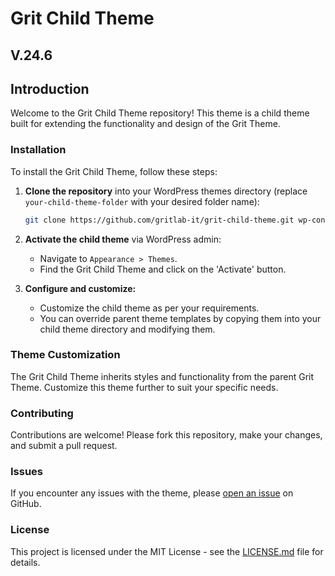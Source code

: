# Grit Child Theme

## V.24.6

## Introduction

Welcome to the Grit Child Theme repository! This theme is a child theme built for extending the functionality and design of the Grit Theme.

### Installation

To install the Grit Child Theme, follow these steps:

1. **Clone the repository** into your WordPress themes directory (replace `your-child-theme-folder` with your desired folder name):

   ```bash
   git clone https://github.com/gritlab-it/grit-child-theme.git wp-content/themes/your-child-theme-folder
   ```

2. **Activate the child theme** via WordPress admin:
   - Navigate to `Appearance > Themes`.
   - Find the Grit Child Theme and click on the 'Activate' button.

3. **Configure and customize:**
   - Customize the child theme as per your requirements.
   - You can override parent theme templates by copying them into your child theme directory and modifying them.

### Theme Customization

The Grit Child Theme inherits styles and functionality from the parent Grit Theme. Customize this theme further to suit your specific needs.

### Contributing

Contributions are welcome! Please fork this repository, make your changes, and submit a pull request.

### Issues

If you encounter any issues with the theme, please [open an issue](https://github.com/gritlab-it/grit-child-theme/issues) on GitHub.

### License

This project is licensed under the MIT License - see the [LICENSE.md](LICENSE.md) file for details.
